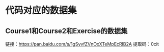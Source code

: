 # 代码对应的数据集
## Course1和Course2和Exercise的数据集
链接：https://pan.baidu.com/s/1gSyvfZVnOxXTeMpEcRlB2A 
提取码：0cit 
